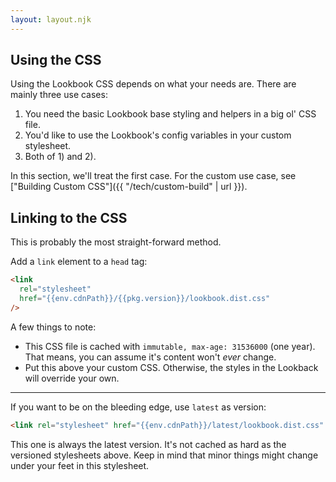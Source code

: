 ```yaml
---
layout: layout.njk
---
```


<section>
  
# Using the CSS

Using the Lookbook CSS depends on what your needs are. There are mainly three use cases:

1. You need the basic Lookbook base styling and helpers in a big ol' CSS file.
2. You'd like to use the Lookbook's config variables in your custom stylesheet.
3. Both of 1) and 2).

In this section, we'll treat the first case. For the custom use case, see ["Building Custom CSS"]({{ "/tech/custom-build" | url }}).

## Linking to the CSS

This is probably the most straight-forward method.

Add a `link` element to a `head` tag:

```html
<link
  rel="stylesheet"
  href="{{env.cdnPath}}/{{pkg.version}}/lookbook.dist.css"
/>
```

A few things to note:

- This CSS file is cached with `immutable, max-age: 31536000` (one year). That means, you can assume it's content won't _ever_ change.
- Put this above your custom CSS. Otherwise, the styles in the Lookback will override your own.

---

<!--  *TODO:* Document caching strategy for `latest`. -->

If you want to be on the bleeding edge, use `latest` as version:

```html
<link rel="stylesheet" href="{{env.cdnPath}}/latest/lookbook.dist.css" />
```

This one is always the latest version. It's not cached as hard as the versioned stylesheets above. Keep in mind that minor things might change under your feet in this stylesheet.

</section>
